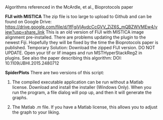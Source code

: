 Algorithms referenced in the McArdle, et al., Bioprotocols paper

**FIJI with MISTICA**
The zip file is too large to upload to Github and can be found on Google Drive: https://drive.google.com/file/d/1fFgiVjAydcCcGVV_ZjZ6S_mQBZWVMEw4/view?usp=share_link
This is an old version of FIJI with MISTICA image alignment pre-installed. There are problems updating the plugin to the newest Fiji. Hopefully they will be fixed by the time the Bioprotocols paper is published. Temporary Solution: Download the zipped FIJI version. DO NOT UPDATE. Open your tif or lif images and run MSTHyperStackReg2 in plugins. 
See also the paper describing this algorithm: DOI: 10.1109/JBHI.2015.2480712


**SpiderPlots**
There are two versions of this script:
1) The compiled executable application can be run without a Matlab license. Download and install the installer (Windows Only). When you run the program, a file dialog will pop up, and then it will generate the graphs.

2) The Matlab .m file. If you have a Matlab license, this allows you to adjust the graph to your liking. 



 

